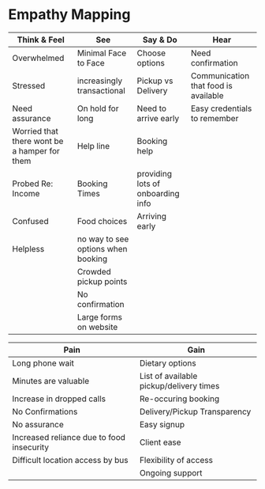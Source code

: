 # Empathy Mapping

| **Think & Feel** | **See**  | **Say & Do** | **Hear** |
| --- | ----------- | --------- | ----- |
| Overwhelmed | Minimal Face to Face | Choose options | Need confirmation |
| Stressed | increasingly transactional | Pickup vs Delivery | Communication that food is available |
| Need assurance | On hold for long | Need to arrive early | Easy credentials to remember |
| Worried that there wont be a hamper for them | Help line | Booking help |  |
| Probed Re: Income | Booking Times | providing lots of onboarding info |  |
| Confused | Food choices | Arriving early |  |
| Helpless | no way to see options when booking |  |  |
|  | Crowded pickup points |  |  |
|  | No confirmation |  |  |
|  | Large forms on website |  |  |


| **Pain** | **Gain**  |
| ---- | ----- |
| Long phone wait | Dietary options |
| Minutes are valuable | List of available pickup/delivery times |
| Increase in dropped calls | Re-occuring booking |
| No Confirmations | Delivery/Pickup Transparency |
| No assurance | Easy signup |
| Increased reliance due to food insecurity | Client ease |
| Difficult location access by bus | Flexibility of access |
|  | Ongoing support |

